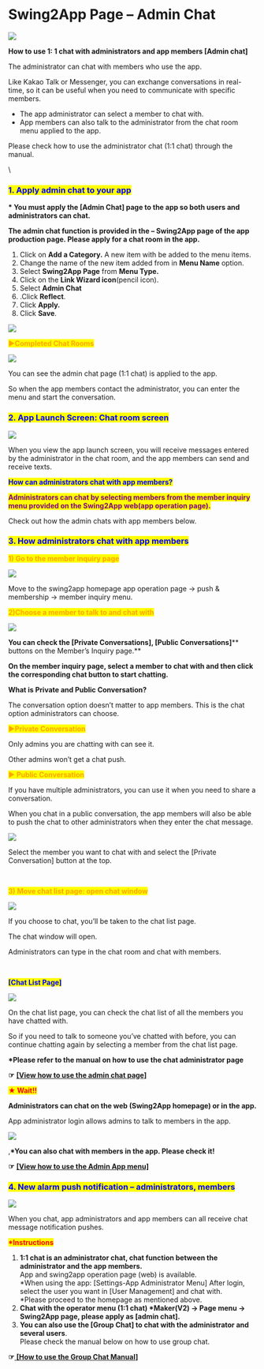 # Swing2App Page – Admin Chat

![](https://support.swing2app.com/wp-content/uploads/2019/06/1\_admin.png)

**How to use 1: 1 chat with administrators and app members \[Admin chat]**

The administrator can chat with members who use the app.

Like Kakao Talk or Messenger, you can exchange conversations in real-time, so it can be useful when you need to communicate with specific members.

* The app administrator can select a member to chat with.
* App members can also talk to the administrator from the chat room menu applied to the app.

Please check how to use the administrator chat (1:1 chat) through the manual.

\\

### <mark style="color:blue;">**1. Apply admin chat to your app**</mark>

**\* You must apply the \[Admin Chat] page to the app so both users and administrators can chat.**

**The admin chat function is provided in the – Swing2App page of the app production page. Please apply for a chat room in the app.**

1. Click on **Add a Category.** A new item with be added to the menu items.
2. Change the name of the new item added from in **Menu Name** option.
3. Select **Swing2App Page** from **Menu Type.**
4. Click on the **Link Wizard icon**(pencil icon).
5. Select **Admin Chat**
6. .Click **Reflect**.
7. Click **Apply.**
8. Click **Save**.

![](https://support.swing2app.com/wp-content/uploads/2019/06/Admin\_Chat\_up.png)

<mark style="color:orange;">**▶Completed Chat Rooms**</mark>

![](https://support.swing2app.com/wp-content/uploads/2018/10/Screenshot-2020-04-14-at-01.51.01.png)

You can see the admin chat page (1:1 chat) is applied to the app.

So when the app members contact the administrator, you can enter the menu and start the conversation.

### <mark style="color:blue;">**2. App Launch Screen: Chat room screen**</mark>

![](https://support.swing2app.com/wp-content/uploads/2019/06/%EC%98%81%EC%96%B4%EA%B4%80%EB%A6%AC%EC%9E%90%EC%B1%84%ED%8C%85.png)

When you view the app launch screen, you will receive messages entered by the administrator in the chat room, and the app members can send and receive texts.

<mark style="color:blue;">**How can administrators chat with app members?**</mark>

<mark style="color:purple;">**Administrators can chat by selecting members from the member inquiry menu provided on the Swing2App web(app operation page).**</mark>

Check out how the admin chats with app members below.

### <mark style="color:blue;">**3. How administrators chat with app members**</mark>

<mark style="color:orange;">**1) Go to the member inquiry page**</mark>

![](https://support.swing2app.com/wp-content/uploads/2018/10/Caht2.png)

Move to the swing2app homepage app operation page → push & membership → member inquiry menu.

<mark style="color:orange;">**2)Choose a member to talk to and chat with**</mark>

![](https://support.swing2app.com/wp-content/uploads/2018/10/Chat3.png)

**You can check the \[Private Conversations], \[Public Conversations]**\*\* buttons on the Member’s Inquiry page.\*\*

**On the member inquiry page, select a member to chat with and then click the corresponding chat button to start chatting.**

**What is Private and Public Conversation?**

The conversation option doesn’t matter to app members. This is the chat option administrators can choose.

<mark style="color:orange;">**▶Private Conversation**</mark>

Only admins you are chatting with can see it.

Other admins won’t get a chat push.

<mark style="color:orange;">**▶ Public Conversation**</mark>

If you have multiple administrators, you can use it when you need to share a conversation.

When you chat in a public conversation, the app members will also be able to push the chat to other administrators when they enter the chat message.

![](https://support.swing2app.com/wp-content/uploads/2018/10/e26.png)

Select the member you want to chat with and select the \[Private Conversation] button at the top.

​

<mark style="color:orange;">**3) Move chat list page: open chat window**</mark>

![](https://support.swing2app.com/wp-content/uploads/2018/10/chatlist2.png)

If you choose to chat, you’ll be taken to the chat list page.

The chat window will open.

Administrators can type in the chat room and chat with members.

​

<mark style="color:blue;">**\[Chat List Page]**</mark>

![](https://support.swing2app.com/wp-content/uploads/2018/10/chatlist1.png)

On the chat list page, you can check the chat list of all the members you have chatted with.

So if you need to talk to someone you’ve chatted with before, you can continue chatting again by selecting a member from the chat list page.

**\*Please refer to the manual on how to use the chat administrator page**

**☞** [**\[View how to use the admin chat page\]**](../../appmanage/service/chatlist.md)

<mark style="color:red;">**★ Wait!!**</mark>

**Administrators can chat on the web (Swing2App homepage) or in the app.**

App administrator login allows admins to talk to members in the app.

![](https://support.swing2app.com/wp-content/uploads/2019/06/%EC%98%81%EC%96%B4%EA%B4%80%EB%A6%AC%EC%9E%90%EC%B1%84%ED%8C%852.png)

,**\*You can also chat with members in the app. Please check it!**

**☞** [**\[View how to use the Admin App menu\]**](../../appoperation/appmaster-chat.md)

### <mark style="color:blue;">**4. New alarm push notification – administrators, members**</mark>

![](https://support.swing2app.com/wp-content/uploads/2018/10/%EC%98%81%EB%AC%B8\_%EC%B1%84%ED%8C%85%ED%99%94%EB%A9%B4.png)

When you chat, app administrators and app members can all receive chat message notification pushes.

<mark style="color:red;">**\*Instructions**</mark>

1. **1:1 chat is an administrator chat, chat function between the administrator and the app members.**\
   App and swing2app operation page (web) is available.\
   \*When using the app: \[Settings-App Administrator Menu] After login, select the user you want in \[User Management] and chat with.\
   \*Please proceed to the homepage as mentioned above.
2. **Chat with the operator menu (1:1 chat) \*Maker(V2) → Page menu → Swing2App page, please apply as \[admin chat].**
3. **You can also use the \[Group Chat] to chat with the administrator and several users**.\
   Please check the manual below on how to use group chat.

**☞**[ **\[How to use the Group Chat Manual\]**](../../appmanage/board/groupchat.md)
